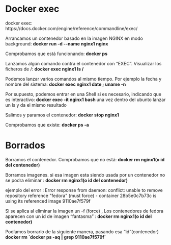 <div style="vertical-aligh: center;"> 
<h1> Docker exec </h1> 
<p>
docker exec: https://docs.docker.com/engine/reference/commandline/exec/
</p>
<p>Arrancamos un contenedor basado en la imagen NGINX en modo background: <strong>docker run -d --name nginx1 nginx</strong></p>  
<p>Comprobamos que está funcionando: <strong>docker ps</strong></p>  
<p>Lanzamos algún comando contra el contenedor con “EXEC”. Visualizar los ficheros de /: <strong>docker exec nginx1 ls /</strong></p>  
<p>Podemos lanzar varios comandos al mismo tiempo. Por ejemplo la fecha  y nombre del sistema: <strong>docker exec nginx1 date ; uname -n</strong></p>  
<p>Por supuesto, podemos entrar en una Shell si es necesario, indicando que es interactivo: <strong>docker exec -it nginx1 bash
</strong> una vez dentro del ubunto lanzar un ls y da el mismo resultado</p>  
<p>Salimos y paramos el contenedor: <strong>docker stop nginx1</strong></p>  
<p>Comprobamos que existe: <strong>docker ps -a</strong></p>  


<h1> Borrados</h1> 
<p>Borramos el contenedor. Comprobamos que no está: <strong>docker rm nginx1(o id del contenedor)</strong></p>  
<p>Borramos imagenes. si esa imagen esta siendo usada por un contenedor no se podra eliminar : <strong>docker rm nginx1(o id del contenedor)</strong></p> 
<p>ejemplo del error :
Error response from daemon: conflict: unable to remove
repository reference "fedora" (must force) - container
28b5e0c7b73c is using its referenced image 9110ae7f579f
</p> 
<p>Si se aplica al eliminar la imagen un -f (force) , Los contenedores de fedora aparecen con un id de imagen “fantasma”
: <strong>docker rm nginx1(o id del contenedor)</strong></p> 

<p>Podíamos borrarlo de la siguiente manera, pasando esa “id”(contenedor) <strong>docker rm `docker ps -aq | grep 9110ae7f579f`</strong> </p>

</div>
